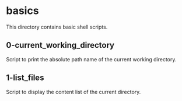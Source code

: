 # basics
This directory contains basic shell scripts.
## 0-current_working_directory
Script to print the absolute path name of the current working directory.
## 1-list_files
Script to display the content list of the current directory.

